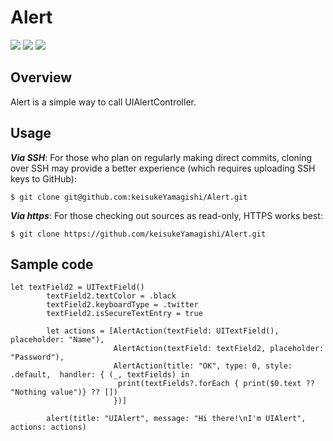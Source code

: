 # Alert

[![](https://img.shields.io/badge/twitter-brew__0-blue)](https://twitter.com/brew_0_O)
[![](https://img.shields.io/badge/Lang-Swift-ff69b4)](https://developer.apple.com/jp/swift/)
[![](https://img.shields.io/badge/LICENCE-MIT-orange)](https://github.com/keisukeYamagishi/HttpRequest/blob/master/LICENSE)

## Overview

Alert is a simple way to call UIAlertController.

## Usage

***Via SSH***: For those who plan on regularly making direct commits, cloning over SSH may provide a better experience (which requires uploading SSH keys to GitHub):

```
$ git clone git@github.com:keisukeYamagishi/Alert.git
```
***Via https***: For those checking out sources as read-only, HTTPS works best:

```
$ git clone https://github.com/keisukeYamagishi/Alert.git
```

## Sample code

```
let textField2 = UITextField()
        textField2.textColor = .black
        textField2.keyboardType = .twitter
        textField2.isSecureTextEntry = true

        let actions = [AlertAction(textField: UITextField(), placeholder: "Name"),
                       AlertAction(textField: textField2, placeholder: "Password"),
                       AlertAction(title: "OK", type: 0, style: .default,  handler: { (_, textFields) in
                        print(textFields?.forEach { print($0.text ?? "Nothing value")} ?? [])
                       })]

        alert(title: "UIAlert", message: "Hi there!\nI'm UIAlert", actions: actions)
```
